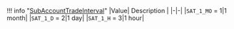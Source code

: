 !!! info "[SubAccountTradeInterval](/../../schemas/sub_account_trade_interval)"
    |Value| Description |
    |-|-|
    |`SAT_1_MO` = 1|1 month|
    |`SAT_1_D` = 2|1 day|
    |`SAT_1_H` = 3|1 hour|
